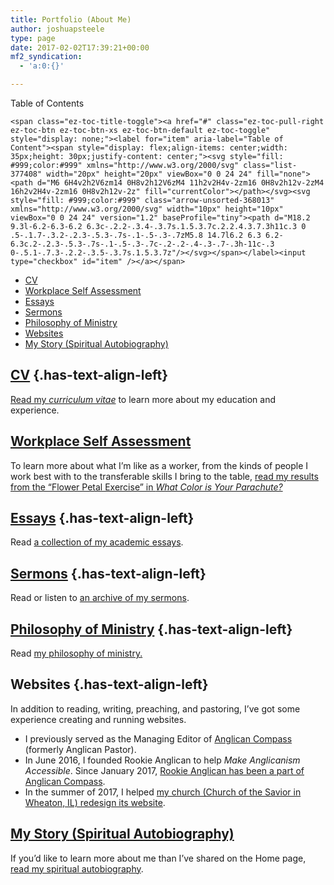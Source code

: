 ```yaml
---
title: Portfolio (About Me)
author: joshuapsteele
type: page
date: 2017-02-02T17:39:21+00:00
mf2_syndication:
  - 'a:0:{}'

---
```

<div id="ez-toc-container" class="ez-toc-v2_0_37 counter-hierarchy ez-toc-counter ez-toc-grey ez-toc-container-direction">
  <div class="ez-toc-title-container">
    <p class="ez-toc-title">
      Table of Contents
    </p>
    
    <span class="ez-toc-title-toggle"><a href="#" class="ez-toc-pull-right ez-toc-btn ez-toc-btn-xs ez-toc-btn-default ez-toc-toggle" style="display: none;"><label for="item" aria-label="Table of Content"><span style="display: flex;align-items: center;width: 35px;height: 30px;justify-content: center;"><svg style="fill: #999;color:#999" xmlns="http://www.w3.org/2000/svg" class="list-377408" width="20px" height="20px" viewBox="0 0 24 24" fill="none"><path d="M6 6H4v2h2V6zm14 0H8v2h12V6zM4 11h2v2H4v-2zm16 0H8v2h12v-2zM4 16h2v2H4v-2zm16 0H8v2h12v-2z" fill="currentColor"></path></svg><svg style="fill: #999;color:#999" class="arrow-unsorted-368013" xmlns="http://www.w3.org/2000/svg" width="10px" height="10px" viewBox="0 0 24 24" version="1.2" baseProfile="tiny"><path d="M18.2 9.3l-6.2-6.3-6.2 6.3c-.2.2-.3.4-.3.7s.1.5.3.7c.2.2.4.3.7.3h11c.3 0 .5-.1.7-.3.2-.2.3-.5.3-.7s-.1-.5-.3-.7zM5.8 14.7l6.2 6.3 6.2-6.3c.2-.2.3-.5.3-.7s-.1-.5-.3-.7c-.2-.2-.4-.3-.7-.3h-11c-.3 0-.5.1-.7.3-.2.2-.3.5-.3.7s.1.5.3.7z"/></svg></span></label><input type="checkbox" id="item" /></a></span>
  </div><nav>
  
  <ul class='ez-toc-list ez-toc-list-level-1' >
    <li class='ez-toc-page-1 ez-toc-heading-level-2'>
      <a class="ez-toc-link ez-toc-heading-1" href="https://joshuapsteele.com/portfolio/#CV" title="CV">CV</a>
    </li>
    <li class='ez-toc-page-1 ez-toc-heading-level-2'>
      <a class="ez-toc-link ez-toc-heading-2" href="https://joshuapsteele.com/portfolio/#Workplace_Self_Assessment" title="Workplace Self Assessment">Workplace Self Assessment</a>
    </li>
    <li class='ez-toc-page-1 ez-toc-heading-level-2'>
      <a class="ez-toc-link ez-toc-heading-3" href="https://joshuapsteele.com/portfolio/#Essays" title="Essays">Essays</a>
    </li>
    <li class='ez-toc-page-1 ez-toc-heading-level-2'>
      <a class="ez-toc-link ez-toc-heading-4" href="https://joshuapsteele.com/portfolio/#Sermons" title="Sermons">Sermons</a>
    </li>
    <li class='ez-toc-page-1 ez-toc-heading-level-2'>
      <a class="ez-toc-link ez-toc-heading-5" href="https://joshuapsteele.com/portfolio/#Philosophy_of_Ministry" title="Philosophy of Ministry">Philosophy of Ministry</a>
    </li>
    <li class='ez-toc-page-1 ez-toc-heading-level-2'>
      <a class="ez-toc-link ez-toc-heading-6" href="https://joshuapsteele.com/portfolio/#Websites" title="Websites">Websites</a>
    </li>
    <li class='ez-toc-page-1 ez-toc-heading-level-2'>
      <a class="ez-toc-link ez-toc-heading-7" href="https://joshuapsteele.com/portfolio/#My_Story_Spiritual_Autobiography" title="My Story (Spiritual Autobiography)">My Story (Spiritual Autobiography)</a>
    </li>
  </ul></nav>
</div>

## <span class="ez-toc-section" id="CV"></span>[CV][1]<span class="ez-toc-section-end"></span> {.has-text-align-left}

<p class="has-text-align-left">
  <a href="https://joshuapsteele.com/portfolio/cv/">Read my <em>curriculum vitae</em></a><em> </em>to learn more about my education and experience.
</p>

## <span class="ez-toc-section" id="Workplace_Self_Assessment"></span>[Workplace Self Assessment][2]<span class="ez-toc-section-end"></span>

To learn more about what I&#8217;m like as a worker, from the kinds of people I work best with to the transferable skills I bring to the table, [read my results from the &#8220;Flower Petal Exercise&#8221; in _What Color is Your Parachute?_][2]

## <span class="ez-toc-section" id="Essays"></span>[Essays][3]<span class="ez-toc-section-end"></span> {.has-text-align-left}

<p class="has-text-align-left">
  Read <a href="https://joshuapsteele.com/portfolio/essays/">a collection of my academic essays</a>.
</p>

## <span class="ez-toc-section" id="Sermons"></span>[Sermons][4]<span class="ez-toc-section-end"></span> {.has-text-align-left}

<p class="has-text-align-left">
  Read or listen to <a href="https://joshuapsteele.com/portfolio/sermons/">an archive of my sermons</a>.
</p>

## <span class="ez-toc-section" id="Philosophy_of_Ministry"></span>[Philosophy of Ministry][3]<span class="ez-toc-section-end"></span> {.has-text-align-left}

<p class="has-text-align-left">
  Read <a href="https://joshuapsteele.com/portfolio/essays/">my philosophy of ministry.</a>
</p>

## <span class="ez-toc-section" id="Websites"></span>Websites<span class="ez-toc-section-end"></span> {.has-text-align-left}

<p class="has-text-align-left">
  In addition to reading, writing, preaching, and pastoring, I&#8217;ve got some experience creating and running websites.
</p>

  * I previously served as the Managing Editor of <a aria-label="undefined (opens in a new tab)" href="https://anglicancompass.com/" target="_blank" rel="noreferrer noopener">Anglican Compass</a> (formerly Anglican Pastor).
  * In June 2016, I founded Rookie Anglican to help&nbsp;_Make Anglicanism Accessible_. Since January 2017, <a aria-label="undefined (opens in a new tab)" href="https://anglicancompass.com/rookie-anglican-guides/" target="_blank" rel="noreferrer noopener">Rookie Anglican has been a part of Anglican Compass</a>.
  * In the summer of 2017, I helped <a aria-label="undefined (opens in a new tab)" href="https://friendsofthesavior.org/" target="_blank" rel="noreferrer noopener">my church (Church of the Savior in Wheaton, IL) redesign its website</a>.

## <span class="ez-toc-section" id="My_Story_Spiritual_Autobiography"></span>[My Story (Spiritual Autobiography)][5]<span class="ez-toc-section-end"></span>

If you&#8217;d like to learn more about me than I&#8217;ve shared on the Home page, [read my spiritual autobiography][5].

 [1]: https://joshuapsteele.com/portfolio/cv/
 [2]: https://joshuapsteele.com/what-color-is-my-parachute-the-flower-petal-exercise/
 [3]: https://joshuapsteele.com/portfolio/essays/
 [4]: https://joshuapsteele.com/portfolio/sermons/
 [5]: https://joshuapsteele.com/portfolio/my-story/